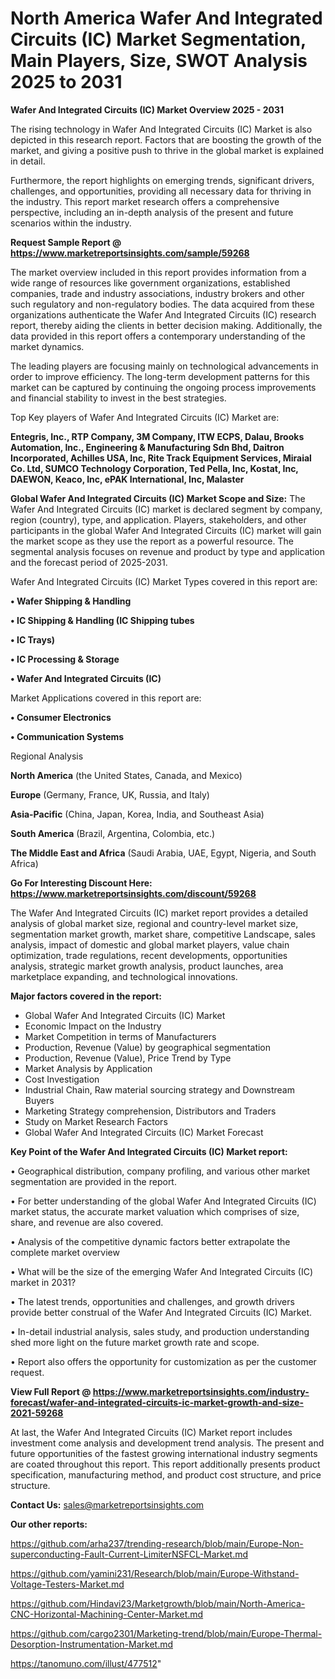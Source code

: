 # North America Wafer And Integrated Circuits (IC) Market Segmentation, Main Players, Size, SWOT Analysis 2025 to 2031

<Strong> Wafer And Integrated Circuits (IC) Market Overview 2025 - 2031</strong>

The rising technology in Wafer And Integrated Circuits (IC) Market is also depicted in this research report. Factors that are boosting the growth of the market, and giving a positive push to thrive in the global market is explained in detail.

Furthermore, the report highlights on emerging trends, significant drivers, challenges, and opportunities, providing all necessary data for thriving in the industry. This report market research offers a comprehensive perspective, including an in-depth analysis of the present and future scenarios within the industry.

<strong>Request Sample Report @ <a href=https://www.marketreportsinsights.com/sample/59268>https://www.marketreportsinsights.com/sample/59268</a></strong>

The market overview included in this report provides information from a wide range of resources like government organizations, established companies, trade and industry associations, industry brokers and other such regulatory and non-regulatory bodies. The data acquired from these organizations authenticate the Wafer And Integrated Circuits (IC) research report, thereby aiding the clients in better decision making. Additionally, the data provided in this report offers a contemporary understanding of the market dynamics.

The leading players are focusing mainly on technological advancements in order to improve efficiency. The long-term development patterns for this market can be captured by continuing the ongoing process improvements and financial stability to invest in the best strategies.

Top Key players of Wafer And Integrated Circuits (IC) Market are:

<strong>Entegris, Inc., RTP Company, 3M Company, ITW ECPS, Dalau, Brooks Automation, Inc., Engineering & Manufacturing Sdn Bhd, Daitron Incorporated, Achilles USA, Inc, Rite Track Equipment Services, Miraial Co. Ltd, SUMCO Technology Corporation, Ted Pella, Inc, Kostat, Inc, DAEWON, Keaco, Inc, ePAK International, Inc, Malaster</strong>

<strong><b>Global Wafer And Integrated Circuits (IC) Market Scope and Size:</b></strong>
The Wafer And Integrated Circuits (IC) market is declared segment by company, region (country), type, and application. Players, stakeholders, and other participants in the global Wafer And Integrated Circuits (IC) market will gain the market scope as they use the report as a powerful resource. The segmental analysis focuses on revenue and product by type and application and the forecast period of 2025-2031.

Wafer And Integrated Circuits (IC) Market Types covered in this report are:

<strong>• Wafer Shipping & Handling

• IC Shipping & Handling (IC Shipping tubes

• IC Trays)

• IC Processing & Storage

• Wafer And Integrated Circuits (IC)</strong>

Market Applications covered in this report are:

<strong>• Consumer Electronics

• Communication Systems</strong> 

Regional Analysis

<strong>North America</strong> (the United States, Canada, and Mexico)

<strong>Europe</strong> (Germany, France, UK, Russia, and Italy)

<strong>Asia-Pacific</strong> (China, Japan, Korea, India, and Southeast Asia)

<strong>South America</strong> (Brazil, Argentina, Colombia, etc.)

<strong>The Middle East and Africa</strong> (Saudi Arabia, UAE, Egypt, Nigeria, and South Africa)

<strong>Go For Interesting Discount Here: <a href=https://www.marketreportsinsights.com/discount/59268>https://www.marketreportsinsights.com/discount/59268</a></strong>

The Wafer And Integrated Circuits (IC) market report provides a detailed analysis of global market size, regional and country-level market size, segmentation market growth, market share, competitive Landscape, sales analysis, impact of domestic and global market players, value chain optimization, trade regulations, recent developments, opportunities analysis, strategic market growth analysis, product launches, area marketplace expanding, and technological innovations.

<strong><b>Major factors covered in the report:</b></strong>
<ul>
  <li>Global Wafer And Integrated Circuits (IC) Market </li>
  <li>Economic Impact on the Industry</li>
  <li>Market Competition in terms of Manufacturers</li>
  <li>Production, Revenue (Value) by geographical segmentation</li>
  <li>Production, Revenue (Value), Price Trend by Type</li>
  <li>Market Analysis by Application</li>
  <li>Cost Investigation</li>
  <li>Industrial Chain, Raw material sourcing strategy and Downstream Buyers</li>
  <li>Marketing Strategy comprehension, Distributors and Traders</li>
  <li>Study on Market Research Factors</li>
  <li>Global Wafer And Integrated Circuits (IC) Market Forecast</li>
</ul>

<strong><b>Key Point of the Wafer And Integrated Circuits (IC) Market report:</b></strong>

• Geographical distribution, company profiling, and various other market segmentation are provided in the report.

• For better understanding of the global Wafer And Integrated Circuits (IC) market status, the accurate market valuation which comprises of size, share, and revenue are also covered.

• Analysis of the competitive dynamic factors better extrapolate the complete market overview

• What will be the size of the emerging Wafer And Integrated Circuits (IC) market in 2031?

• The latest trends, opportunities and challenges, and growth drivers provide better construal of the Wafer And Integrated Circuits (IC) Market.

• In-detail industrial analysis, sales study, and production understanding shed more light on the future market growth rate and scope.

• Report also offers the opportunity for customization as per the customer request.

<strong><b>View Full Report @ <a href=https://www.marketreportsinsights.com/industry-forecast/wafer-and-integrated-circuits-ic-market-growth-and-size-2021-59268>https://www.marketreportsinsights.com/industry-forecast/wafer-and-integrated-circuits-ic-market-growth-and-size-2021-59268</a></b></strong>


At last, the Wafer And Integrated Circuits (IC) Market report includes investment come analysis and development trend analysis. The present and future opportunities of the fastest growing international industry segments are coated throughout this report. This report additionally presents product specification, manufacturing method, and product cost structure, and price structure.

<strong>Contact Us:</strong>
sales@marketreportsinsights.com

<strong>Our other reports:</strong>

<a href=https://github.com/arha237/trending-research/blob/main/Europe-Non-superconducting-Fault-Current-LimiterNSFCL-Market.md>https://github.com/arha237/trending-research/blob/main/Europe-Non-superconducting-Fault-Current-LimiterNSFCL-Market.md</a>

<a href=https://github.com/yamini231/Research/blob/main/Europe-Withstand-Voltage-Testers-Market.md>https://github.com/yamini231/Research/blob/main/Europe-Withstand-Voltage-Testers-Market.md</a>

<a href=https://github.com/Hindavi23/Marketgrowth/blob/main/North-America-CNC-Horizontal-Machining-Center-Market.md>https://github.com/Hindavi23/Marketgrowth/blob/main/North-America-CNC-Horizontal-Machining-Center-Market.md</a>

<a href=https://github.com/cargo2301/Marketing-trend/blob/main/Europe-Thermal-Desorption-Instrumentation-Market.md>https://github.com/cargo2301/Marketing-trend/blob/main/Europe-Thermal-Desorption-Instrumentation-Market.md</a>

<a href=https://tanomuno.com/illust/477512>https://tanomuno.com/illust/477512</a>"
